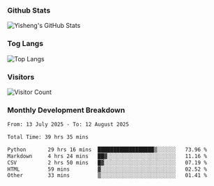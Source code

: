 ### Github Stats
![Yisheng's GitHub Stats](https://github-readme-stats-9qabuvhk1-gongyisheng.vercel.app/api?username=gongyisheng&count_private=true&show_icons=true)
### Tog Langs
![Top Langs](https://github-readme-stats-9qabuvhk1-gongyisheng.vercel.app/api/top-langs/?username=gongyisheng&layout=compact)
### Visitors
![Visitor Count](https://profile-counter.glitch.me/gongyisheng/count.svg)
### Monthly Development Breakdown
<!--START_SECTION:waka-->

```txt
From: 13 July 2025 - To: 12 August 2025

Total Time: 39 hrs 35 mins

Python       29 hrs 16 mins  ██████████████████▒░░░░░░   73.96 %
Markdown     4 hrs 24 mins   ██▓░░░░░░░░░░░░░░░░░░░░░░   11.16 %
CSV          2 hrs 50 mins   █▓░░░░░░░░░░░░░░░░░░░░░░░   07.19 %
HTML         59 mins         ▓░░░░░░░░░░░░░░░░░░░░░░░░   02.52 %
Other        33 mins         ▒░░░░░░░░░░░░░░░░░░░░░░░░   01.41 %
```

<!--END_SECTION:waka-->
